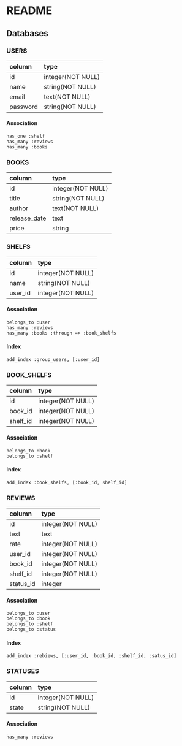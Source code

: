 # README
  ## Databases

  ### USERS

| column   | type             |
|:---------|:-----------------|
| id       |integer(NOT NULL) |
| name     |string(NOT NULL)  |
| email    |text(NOT NULL)    |
| password |string(NOT NULL)  |

  #### Association
    has_one :shelf
    has_many :reviews
    has_many :books


  ### BOOKS

| column       | type             |
|:-------------|:-----------------|
| id           |integer(NOT NULL) |
| title        |string(NOT NULL)  |
| author       |text(NOT NULL)    |
| release_date |text              |
| price        |string            |


  ### SHELFS

| column   | type             |
|:---------|:-----------------|
| id       |integer(NOT NULL) |
| name     |string(NOT NULL)  |
| user_id  |integer(NOT NULL) |

  #### Association
    belongs_to :user
    has_many :reviews
    has_many :books :through => :book_shelfs

  #### Index
    add_index :group_users, [:user_id]


  ### BOOK_SHELFS

| column   | type              |
|:---------|:------------------|
| id       | integer(NOT NULL) |
| book_id  | integer(NOT NULL) |
| shelf_id | integer(NOT NULL) |

  #### Association
    belongs_to :book
    belongs_to :shelf

  #### Index
    add_index :book_shelfs, [:book_id, shelf_id]


  ### REVIEWS

| column    | type              |
|:----------|:------------------|
| id        | integer(NOT NULL) |
| text      | text              |
| rate      | integer(NOT NULL) |
| user_id   | integer(NOT NULL) |
| book_id   | integer(NOT NULL) |
| shelf_id  | integer(NOT NULL) |
| status_id | integer           |

  #### Association
    belongs_to :user
    belongs_to :book
    belongs_to :shelf
    belongs_to :status

  #### Index
    add_index :rebiews, [:user_id, :book_id, :shelf_id, :satus_id]


  ### STATUSES

| column    | type              |
|:----------|:------------------|
| id        | integer(NOT NULL) |
| state     | string(NOT NULL)  |

  #### Association
    has_many :reviews
